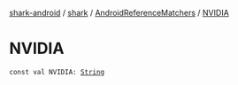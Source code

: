 [shark-android](../../index.md) / [shark](../index.md) / [AndroidReferenceMatchers](index.md) / [NVIDIA](./-n-v-i-d-i-a.md)

# NVIDIA

`const val NVIDIA: `[`String`](https://kotlinlang.org/api/latest/jvm/stdlib/kotlin/-string/index.html)